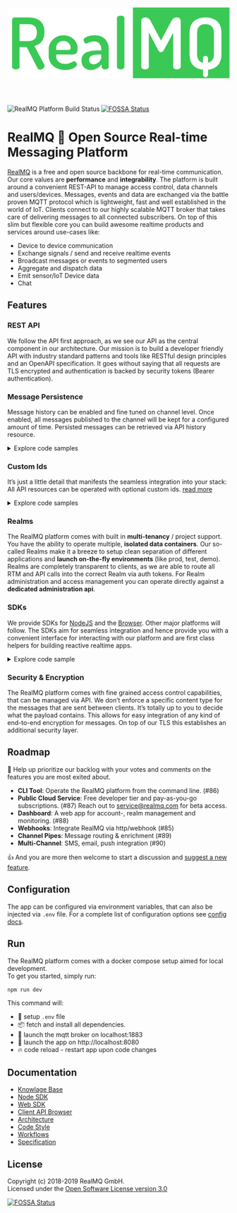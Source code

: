 <h1 align="center">
  <img src="media/realmq-platform-logo.svg" alt="RealMQ Logo" />
  <br><br>
</h1>

![RealMQ Platform Build Status](https://drone.rmq.ovh/api/badges/RealMQ/realmq-platform/status.svg)
[![FOSSA Status](https://app.fossa.io/api/projects/git%2Bgithub.com%2Frealmq%2Frealmq-platform.svg?type=shield)](https://app.fossa.io/projects/git%2Bgithub.com%2Frealmq%2Frealmq-platform?ref=badge_shield)

# RealMQ :rocket: Open Source Real-time Messaging Platform

[RealMQ](https://realmq.com) is a free and open source backbone for real-time communication.
Our core values are **performance** and **integrability**.
The platform is built around a convenient REST-API to manage access control, data channels and users/devices.
Messages, events and data are exchanged via the battle proven MQTT protocol which is lightweight, fast and well established in the world of IoT.
Clients connect to our highly scalable MQTT broker that takes care of delivering messages to all connected subscribers.
On top of this slim but flexible core you can build awesome realtime products and services around use-cases like:

* Device to device communication
* Exchange signals / send and receive realtime events
* Broadcast messages or events to segmented users
* Aggregate and dispatch data
* Emit sensor/IoT Device data
* Chat

## Features
### REST API
We follow the API first approach, as we see our API as the central component in our architecture.
Our mission is to build a developer friendly API with industry standard patterns and
tools like RESTful design principles and an OpenAPI specification.
It goes without saying that all requests are TLS encrypted and authentication is backed by security tokens (Bearer authentication).

### Message Persistence
Message history can be enabled and fine tuned on channel level.
Once enabled, all messages published to the channel will be kept for a configured amount of time.
Persisted messages can be retrieved via API history resource.

<details>
<summary>Explore code samples</summary>
<br>

[![Using RealMQ via Node SDK](https://badgen.net/badge/-/Node%20SDK/purple?icon=awesome&label "Using RealMQ via Node SDK")](https://realmq.com/docs/node-sdk)
[![Using RealMQ via Web SDK](https://badgen.net/badge/-/Web%20SDK/purple?icon=awesome&label "Using RealMQ via Web SDK")](https://realmq.com/docs/web-sdk)

```js
// Create a new channel that keeps messages for 2 weeks 
const channel = await realmq.channels.create({
  history: '2 weeks'
});

// Retrieve the history (last 20 messages)
const history = await realmq.history.query({
  channel,
  limit: 20
});

```

[![Using RealMQ via CURL](https://badgen.net/badge/example/CURL/purple?icon=awesome&label "Using RealMQ via CURL")](https://realmq.com/docs/client-api)

```bash
curl -X POST -H 'Authorization: Bearer token...' -H 'Content-Type: application/json' \
     -d '{"history": "2 weeks"}' \
     https://api.realmq.com/client/v1/channels
     
curl -H 'Authorization: Bearer token...' \
     https://api.realmq.com/client/v1/channels/:channelId/history?limit=20
```

</details>

### Custom Ids
It’s just a little detail that manifests the seamless integration into your stack:
All API resources can be operated with optional custom ids.
[read more](https://realmq.com/docs/knowledge-base/#custom-ids)

<details>
<summary>Explore code samples</summary>
<br>

[![Using RealMQ via Node SDK](https://badgen.net/badge/-/Node%20SDK/purple?icon=awesome&label "Using RealMQ via Node SDK")](https://realmq.com/docs/node-sdk)
[![Using RealMQ via Web SDK](https://badgen.net/badge/-/Web%20SDK/purple?icon=awesome&label "Using RealMQ via Web SDK")](https://realmq.com/docs/web-sdk)

```js
// Create resources with custom ids
const channel = await realmq.channels.create({ id: 'custom-channel-id' });
console.log(channel.id); // => custom-channel-id

// Retrieve resources with custom ids
const channel = await realmq.channels.retrieve('custom-channel-id');

// Or get an id auto generated
const channel = await realmq.channels.create();
console.log(channel.id) // => 20f62e87-e689-4a11-bcf3-a78026fffd85

```

[![Using RealMQ via CURL](https://badgen.net/badge/example/CURL/purple?icon=awesome&label "Using RealMQ via CURL")](https://realmq.com/docs/client-api/)

```bash
# Create resources with custom ids
curl -X POST -H 'Authorization: Bearer token...' -H 'Content-Type: application/json' \
     -d '{"id": "custom-channel-id"}' \
     https://api.realmq.com/client/v1/channels

# Retrieve resources with custom ids
curl -H 'Authorization: Bearer token...' /
     https://api.realmq.com/client/v1/channels/custom-channel-id

# Or get an id auto generated
curl -X POST -H 'Authorization: Bearer token...' \
     https://api.realmq.com/client/v1/channels
```

</details>

### Realms
The RealMQ platform comes with built in **multi-tenancy** / project support.
You have the ability to operate multiple, **isolated data containers**.
Our so-called Realms make it a breeze to setup clean separation of different applications and **launch on-the-fly environments** (like prod, test, demo).
Realms are completely transparent to clients, as we are able to route all RTM and API calls into the correct Realm via auth tokens.
For Realm administration and access management you can operate directly against a **dedicated administration api**.

### SDKs
We provide SDKs for [NodeJS](https://github.com/realmq/realmq-node-sdk) and the [Browser](https://github.com/realmq/realmq-web-sdk).
Other major platforms will follow.
The SDKs aim for seamless integration and hence provide you with a convenient interface for interacting with our platform and are first class helpers for building reactive realtime apps.

<details>
<summary>Explore code sample</summary>
<br>

[![Using RealMQ via Node SDK](https://badgen.net/badge/-/Node%20SDK/purple?icon=awesome&label "Using RealMQ via Node SDK")](https://realmq.com/docs/node-sdk)

```js
import RealMQ from '@realmq/node-sdk';
// Initialize with auth token
const realmq = RealMQ('sub_kg2...');

// Publish messages of any format
realmq.rtm.publish('some-channel', {
  status: 'Exited!'
});

// Subscribe to real-time updates
realmq.rtm.subscribe('some-channel', msg => {
  console.log('Horay! New message received:', msg);
});

// Retrieve subscriptions
const subscriptions = await realmq.subscriptions.list();
```

</details>

### Security & Encryption
The RealMQ platform comes with fine grained access control capabilities, that can be managed via API.
We don’t enforce a specific content type for the messages that are sent between clients.
It’s totally up to you to decide what the payload contains.
This allows for easy integration of any kind of end-to-end encryption for messages.
On top of our TLS this establishes an additional security layer. 


## Roadmap
:1st_place_medal: Help up prioritize our backlog with your votes and comments on the features you are most exited about.

* **CLI Tool**: Operate the RealMQ platform from the command line. (#86)
* **Public Cloud Service**: Free developer tier and pay-as-you-go subscriptions. (#87) Reach out to service@realmq.com for beta access.
* **Dashboard**: A web app for account-, realm management and monitoring. (#88)
* **Webhooks**: Integrate RealMQ via http/webhook (#85)
* **Channel Pipes**: Message routing & enrichment (#89)
* **Multi-Channel**: SMS, email, push integration (#90)

:+1: And you are more then welcome to start a discussion and [suggest a new feature](https://github.com/realmq/realmq-platform/issues/new).

## Configuration

The app can be configured via environment variables, that can also be injected via `.env` file.
For a complete list of configuration options see [config docs](./src/config/README.md).

## Run
The RealMQ platform comes with a docker compose setup aimed for local development.<br/>
To get you started, simply run:

```bash
npm run dev
```
This command will:
- :checkered_flag: setup `.env` file
- :package: fetch and install all dependencies.
- :robot: launch the mqtt broker on localhost:1883 
- :whale: launch the app on http://localhost:8080
- :fire: code reload - restart app upon code changes

## Documentation

* [Knowlage Base](https://realmq.com/docs/knowledge-base/)
* [Node SDK](https://realmq.com/docs/node-sdk/)
* [Web SDK](https://realmq.com/docs/web-sdk/)
* [Client API Browser](https://realmq.com/docs/client-api/)
* [Architecture](/docs/architecture)
* [Code Style](/docs/code-style)
* [Workflows](/docs/workflow)
* [Specification](/docs/spec)

## License
Copyright (c) 2018-2019 RealMQ GmbH.<br/>
Licensed under the [Open Software License version 3.0](LICENSE)


[![FOSSA Status](https://app.fossa.io/api/projects/git%2Bgithub.com%2Frealmq%2Frealmq-platform.svg?type=large)](https://app.fossa.io/projects/git%2Bgithub.com%2Frealmq%2Frealmq-platform?ref=badge_large)
